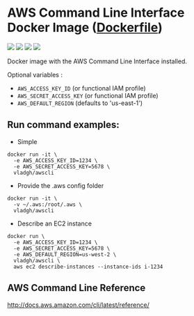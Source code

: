 # AWS Command Line Interface Docker Image ([Dockerfile](https://github.com/vladgh/docker_base_images/tree/master/awscli))
[![](https://images.microbadger.com/badges/image/vladgh/awscli.svg)](https://microbadger.com/images/vladgh/awscli "Get your own image badge on microbadger.com")
[![](https://images.microbadger.com/badges/version/vladgh/awscli.svg)](https://microbadger.com/images/vladgh/awscli "Get your own version badge on microbadger.com")
[![](https://images.microbadger.com/badges/commit/vladgh/awscli.svg)](https://microbadger.com/images/vladgh/awscli "Get your own commit badge on microbadger.com")
[![](https://images.microbadger.com/badges/license/vladgh/awscli.svg)](https://microbadger.com/images/vladgh/awscli "Get your own license badge on microbadger.com")

Docker image with the AWS Command Line Interface installed.

Optional variables :
- `AWS_ACCESS_KEY_ID` (or functional IAM profile)
- `AWS_SECRET_ACCESS_KEY` (or functional IAM profile)
- `AWS_DEFAULT_REGION` (defaults to 'us-east-1')

## Run command examples:

- Simple
```
docker run -it \
  -e AWS_ACCESS_KEY_ID=1234 \
  -e AWS_SECRET_ACCESS_KEY=5678 \
  vladgh/awscli
```

- Provide the .aws config folder
```
docker run -it \
  -v ~/.aws:/root/.aws \
  vladgh/awscli
```

- Describe an EC2 instance
```
docker run \
  -e AWS_ACCESS_KEY_ID=1234 \
  -e AWS_SECRET_ACCESS_KEY=5678 \
  -e AWS_DEFAULT_REGION=us-west-2 \
  vladgh/awscli \
  aws ec2 describe-instances --instance-ids i-1234
```

## AWS Command Line Reference
http://docs.aws.amazon.com/cli/latest/reference/
